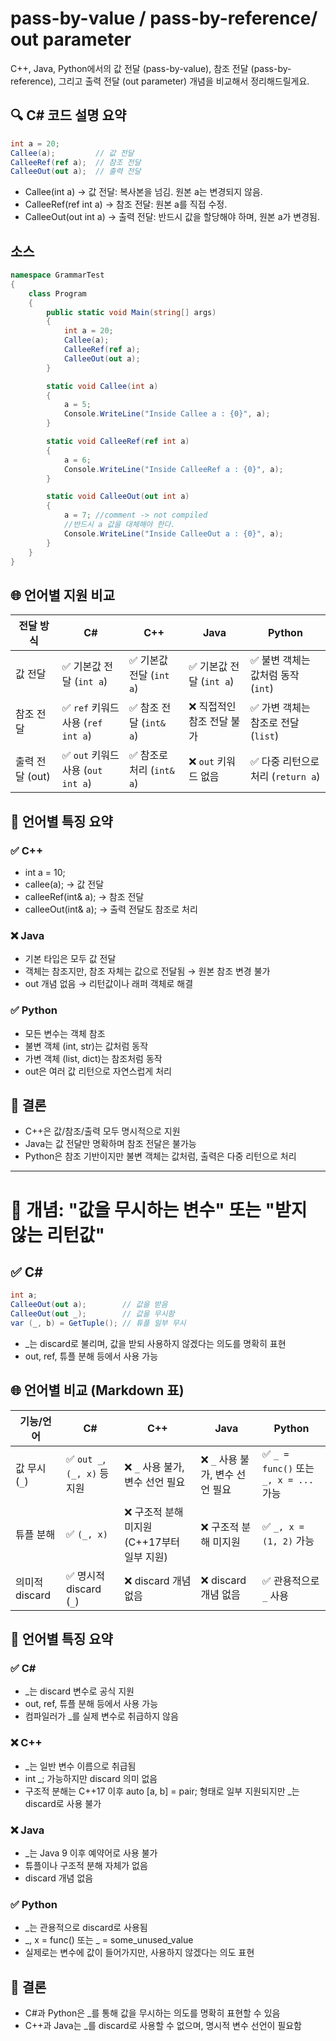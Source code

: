 # pass-by-value / pass-by-reference/ out parameter
C++, Java, Python에서의 값 전달 (pass-by-value), 참조 전달 (pass-by-reference), 그리고 출력 전달 (out parameter) 개념을 비교해서 정리해드릴게요.

## 🔍 C# 코드 설명 요약
```csharp
int a = 20;
Callee(a);         // 값 전달
CalleeRef(ref a);  // 참조 전달
CalleeOut(out a);  // 출력 전달
```

- Callee(int a) → 값 전달: 복사본을 넘김. 원본 a는 변경되지 않음.
- CalleeRef(ref int a) → 참조 전달: 원본 a를 직접 수정.
- CalleeOut(out int a) → 출력 전달: 반드시 값을 할당해야 하며, 원본 a가 변경됨.

## 소스
```csharp
namespace GrammarTest
{
    class Program
    {
        public static void Main(string[] args)
        {
            int a = 20;
            Callee(a);
            CalleeRef(ref a);
            CalleeOut(out a);
        }

        static void Callee(int a)
        {
            a = 5;
            Console.WriteLine("Inside Callee a : {0}", a);
        }

        static void CalleeRef(ref int a)
        {
            a = 6;
            Console.WriteLine("Inside CalleeRef a : {0}", a);
        }

        static void CalleeOut(out int a)
        {
            a = 7; //comment -> not compiled
            //반드시 a 값을 대체해야 한다.
            Console.WriteLine("Inside CalleeOut a : {0}", a);
        }
    }
}

```


## 🌐 언어별 지원 비교
| 전달 방식       | C#                                | C++                               | Java                              | Python                             |
|----------------|--------------------------------|--------------------------------|-----------------------------------|------------------------------------|
| 값 전달        | ✅ 기본값 전달 (`int a`)            | ✅ 기본값 전달 (`int a`)           | ✅ 기본값 전달 (`int a`)           | ✅ 불변 객체는 값처럼 동작 (`int`)   |
| 참조 전달      | ✅ `ref` 키워드 사용 (`ref int a`)  | ✅ 참조 전달 (`int& a`)            | ❌ 직접적인 참조 전달 불가         | ✅ 가변 객체는 참조로 전달 (`list`) |
| 출력 전달 (out)| ✅ `out` 키워드 사용 (`out int a`)  | ✅ 참조로 처리 (`int& a`)          | ❌ `out` 키워드 없음               | ✅ 다중 리턴으로 처리 (`return a`)  |



## 📌 언어별 특징 요약
### ✅ C++
- int a = 10;
- callee(a); → 값 전달
- calleeRef(int& a); → 참조 전달
- calleeOut(int& a); → 출력 전달도 참조로 처리

### ❌ Java
- 기본 타입은 모두 값 전달
- 객체는 참조지만, 참조 자체는 값으로 전달됨 → 원본 참조 변경 불가
- out 개념 없음 → 리턴값이나 래퍼 객체로 해결

### ✅ Python
- 모든 변수는 객체 참조
- 불변 객체 (int, str)는 값처럼 동작
- 가변 객체 (list, dict)는 참조처럼 동작
- out은 여러 값 리턴으로 자연스럽게 처리

## 🎯 결론
- C++은 값/참조/출력 모두 명시적으로 지원
- Java는 값 전달만 명확하며 참조 전달은 불가능
- Python은 참조 기반이지만 불변 객체는 값처럼, 출력은 다중 리턴으로 처리

---

# 📌 개념: "값을 무시하는 변수" 또는 "받지 않는 리턴값"
## ✅ C#
```csharp
int a;
CalleeOut(out a);        // 값을 받음
CalleeOut(out _);        // 값을 무시함
var (_, b) = GetTuple(); // 튜플 일부 무시
```

- _는 discard로 불리며, 값을 받되 사용하지 않겠다는 의도를 명확히 표현
- out, ref, 튜플 분해 등에서 사용 가능

## 🌐 언어별 비교 (Markdown 표)
| 기능/언어        | C#                                | C++                               | Java                              | Python                             |
|------------------|------------------------------------|------------------------------|-----------------------------------|------------------------------------|
| 값 무시 (`_`)  | ✅ `out _`, `(_, x)` 등 지원    | ❌ `_` 사용 불가, 변수 선언 필요   | ❌ `_` 사용 불가, 변수 선언 필요     | ✅ `_ = func()` 또는 `_, x = ...` 가능 |
| 튜플 분해        | ✅ `(_, x)`                  | ❌ 구조적 분해 미지원 (C++17부터 일부 지원) | ❌ 구조적 분해 미지원           | ✅ `_, x = (1, 2)` 가능              |
| 의미적 discard   | ✅ 명시적 discard (`_`)       | ❌ discard 개념 없음            | ❌ discard 개념 없음              | ✅ 관용적으로 `_` 사용               |



## 🧠 언어별 특징 요약
### ✅ C#
- _는 discard 변수로 공식 지원
- out, ref, 튜플 분해 등에서 사용 가능
- 컴파일러가 _를 실제 변수로 취급하지 않음

### ❌ C++
- _는 일반 변수 이름으로 취급됨
- int _; 가능하지만 discard 의미 없음
- 구조적 분해는 C++17 이후 auto [a, b] = pair; 형태로 일부 지원되지만 _는 discard로 사용 불가

### ❌ Java
- _는 Java 9 이후 예약어로 사용 불가
- 튜플이나 구조적 분해 자체가 없음
- discard 개념 없음

### ✅ Python
- _는 관용적으로 discard로 사용됨
- _, x = func() 또는 _ = some_unused_value
- 실제로는 변수에 값이 들어가지만, 사용하지 않겠다는 의도 표현

## 🎯 결론
- C#과 Python은 _를 통해 값을 무시하는 의도를 명확히 표현할 수 있음
- C++과 Java는 _를 discard로 사용할 수 없으며, 명시적 변수 선언이 필요함


